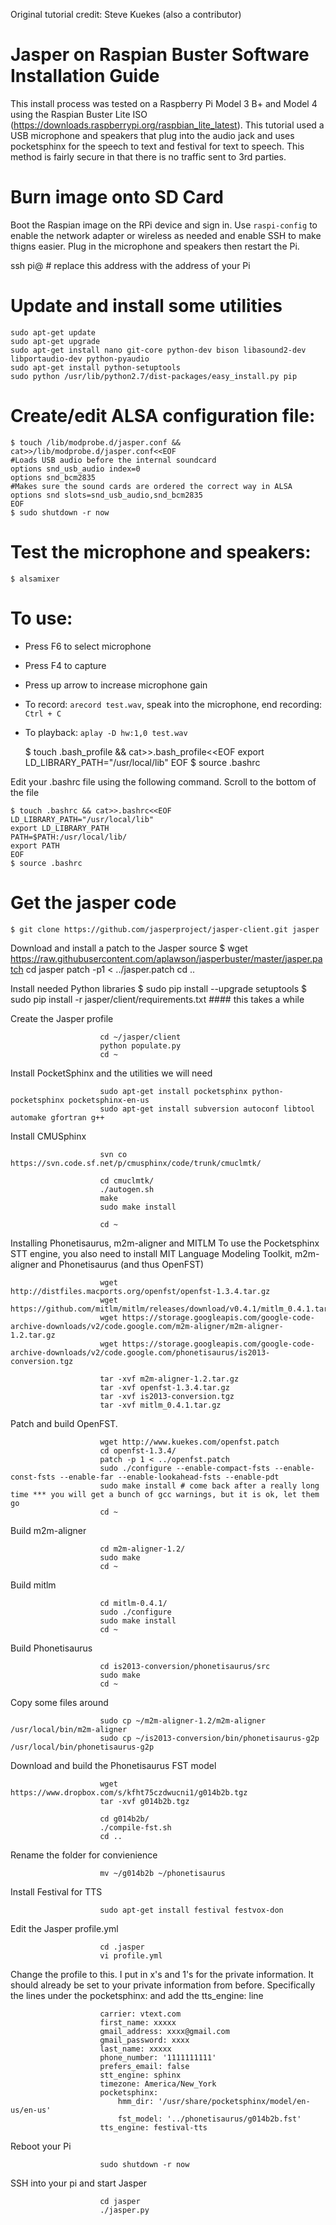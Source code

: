 Original tutorial credit: Steve Kuekes (also a contributor)

# Jasper on Raspian Buster Software Installation Guide
This install process was tested on a Raspberry Pi Model 3 B+ and Model 4 using the Raspian Buster Lite ISO (https://downloads.raspberrypi.org/raspbian_lite_latest). This tutorial used a USB microphone and speakers that plug into the audio jack and uses pocketsphinx for the speech to text and festival for text to speech. This method is fairly secure in that there is no traffic sent to 3rd parties.


# Burn image onto SD Card
Boot the Raspian image on the RPi device and sign in.
Use `raspi-config` to enable the network adapter or wireless as needed and enable SSH to make thigns easier.
Plug in the microphone and speakers then restart the Pi.

ssh pi@<ip-address> # replace this address with the address of your Pi

# Update and install some utilities
    sudo apt-get update
    sudo apt-get upgrade
    sudo apt-get install nano git-core python-dev bison libasound2-dev libportaudio-dev python-pyaudio
    sudo apt-get install python-setuptools
    sudo python /usr/lib/python2.7/dist-packages/easy_install.py pip

# Create/edit ALSA configuration file:
    $ touch /lib/modprobe.d/jasper.conf && cat>>/lib/modprobe.d/jasper.conf<<EOF
    #Loads USB audio before the internal soundcard
    options snd_usb_audio index=0
    options snd_bcm2835
    #Makes sure the sound cards are ordered the correct way in ALSA
    options snd slots=snd_usb_audio,snd_bcm2835
    EOF
    $ sudo shutdown -r now

# Test the microphone and speakers:
    $ alsamixer

# To use:
* Press F6 to select microphone
* Press F4 to capture
* Press up arrow to increase microphone gain
* To record: `arecord test.wav`, speak into the microphone, end recording: `Ctrl + C`
* To playback: `aplay -D hw:1,0 test.wav`

    $ touch .bash_profile && cat>>.bash_profile<<EOF
    export LD_LIBRARY_PATH="/usr/local/lib"
    EOF
    $ source .bashrc
                    
                
Edit your .bashrc file using the following command. Scroll to the bottom of the file

    $ touch .bashrc && cat>>.bashrc<<EOF
    LD_LIBRARY_PATH="/usr/local/lib"
    export LD_LIBRARY_PATH
    PATH=$PATH:/usr/local/lib/
    export PATH
    EOF
    $ source .bashrc

# Get the jasper code
    $ git clone https://github.com/jasperproject/jasper-client.git jasper
Download and install a patch to the Jasper source
    $ wget https://raw.githubusercontent.com/aplawson/jasperbuster/master/jasper.patch
    cd jasper
    patch -p1 < ../jasper.patch
    cd ..

Install needed Python libraries
    $ sudo pip install --upgrade setuptools
    $ sudo pip install -r jasper/client/requirements.txt        #### this takes a while
                    
                
Create the Jasper profile

                    
                        cd ~/jasper/client
                        python populate.py
                        cd ~
                    
                
Install PocketSphinx and the utilities we will need

                    
                        sudo apt-get install pocketsphinx python-pocketsphinx pocketsphinx-en-us
                        sudo apt-get install subversion autoconf libtool automake gfortran g++
                    
                
Install CMUSphinx

                    
                        svn co https://svn.code.sf.net/p/cmusphinx/code/trunk/cmuclmtk/

                        cd cmuclmtk/
                        ./autogen.sh
                        make
                        sudo make install

                        cd ~
                    
                
Installing Phonetisaurus, m2m-aligner and MITLM
To use the Pocketsphinx STT engine, you also need to install MIT Language Modeling Toolkit, m2m-aligner and Phonetisaurus (and thus OpenFST)

                    
                        wget http://distfiles.macports.org/openfst/openfst-1.3.4.tar.gz
                        wget https://github.com/mitlm/mitlm/releases/download/v0.4.1/mitlm_0.4.1.tar.gz
                        wget https://storage.googleapis.com/google-code-archive-downloads/v2/code.google.com/m2m-aligner/m2m-aligner-1.2.tar.gz
                        wget https://storage.googleapis.com/google-code-archive-downloads/v2/code.google.com/phonetisaurus/is2013-conversion.tgz

                        tar -xvf m2m-aligner-1.2.tar.gz
                        tar -xvf openfst-1.3.4.tar.gz
                        tar -xvf is2013-conversion.tgz
                        tar -xvf mitlm_0.4.1.tar.gz
                    
                
Patch and build OpenFST.

                    
                        wget http://www.kuekes.com/openfst.patch
                        cd openfst-1.3.4/
                        patch -p 1 < ../openfst.patch
                        sudo ./configure --enable-compact-fsts --enable-const-fsts --enable-far --enable-lookahead-fsts --enable-pdt
                        sudo make install # come back after a really long time *** you will get a bunch of gcc warnings, but it is ok, let them go
                        cd ~
                    
                
Build m2m-aligner

                    
                        cd m2m-aligner-1.2/
                        sudo make
                        cd ~
                    
                
Build mitlm

                    
                        cd mitlm-0.4.1/
                        sudo ./configure
                        sudo make install
                        cd ~
                    
                
Build Phonetisaurus

                    
                        cd is2013-conversion/phonetisaurus/src
                        sudo make
                        cd ~
                    
                
Copy some files around

                    
                        sudo cp ~/m2m-aligner-1.2/m2m-aligner /usr/local/bin/m2m-aligner
                        sudo cp ~/is2013-conversion/bin/phonetisaurus-g2p /usr/local/bin/phonetisaurus-g2p
                    
                
Download and build the Phonetisaurus FST model

                    
                        wget https://www.dropbox.com/s/kfht75czdwucni1/g014b2b.tgz
                        tar -xvf g014b2b.tgz

                        cd g014b2b/
                        ./compile-fst.sh
                        cd ..
                    
                
Rename the folder for convienience

                    
                        mv ~/g014b2b ~/phonetisaurus
                    
                
Install Festival for TTS

                    
                        sudo apt-get install festival festvox-don
                    
                
Edit the Jasper profile.yml

                    
                        cd .jasper
                        vi profile.yml
                    
                
Change the profile to this. I put in x's and 1's for the private information. It should already be set to your private information from before. Specifically the lines under the pocketsphinx: and add the tts_engine: line

                    
                        carrier: vtext.com
                        first_name: xxxxx
                        gmail_address: xxxx@gmail.com
                        gmail_password: xxxx
                        last_name: xxxxx
                        phone_number: '1111111111'
                        prefers_email: false
                        stt_engine: sphinx
                        timezone: America/New_York
                        pocketsphinx:
                            hmm_dir: '/usr/share/pocketsphinx/model/en-us/en-us'
                            fst_model: '../phonetisaurus/g014b2b.fst'
                        tts_engine: festival-tts
                    
                
Reboot your Pi

                    
                        sudo shutdown -r now
                    
                
SSH into your pi and start Jasper

                    
                        cd jasper
                        ./jasper.py
                    
                

